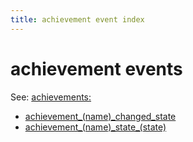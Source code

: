 ```yaml
---
title: achievement event index
---
```


# achievement events


See: [achievements:](../config/achievements.md)

* [achievement_(name)\_changed_state](achievement_achievement_changed_state.md)
* [achievement_(name)\_state_(state)](achievement_achievement_state_state.md)
